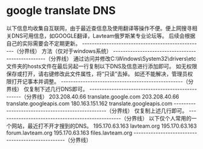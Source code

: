 # google translate DNS
以下信息均收集自互联网，由于最近查信息及使用翻译等操作不便。便上网搜寻相关DNS可用信息，如GOOGLE翻译，Lavteam俄罗斯某专业论坛等。
后续会根据自己的实际需要会不定期更新。
--------------------------------------------------（分界线）
方法（仅对于windows系统）
--------------------------------------------------（分界线）
通过访问并修改C:\Windows\System32\drivers\etc文件夹的hosts文件在最后另起一行复制以下DNS及信息进行添加即可。
如无权限保存或打开，请右键修改此文件属性，将“只读”去掉。
如还不能解决，管理员权限打开记事本并调整。
--------------------------------------------------（分界线）
仅复制下述几行DNS即可。
--------------------------------------------------（分界线）
203.208.40.66 translate.google.com
203.208.40.66 translate.googleapis.com
180.163.151.162 translate.googleapis.com
--------------------------------------------------（分界线）
仅复制上述几行即可。
--------------------------------------------------（分界线）
以下仅个人常用的一个网站，最近打不开才搜到的DNS。
195.170.63.163 lavteam.org
195.170.63.163 forum.lavteam.org
195.170.63.163 files.lavteam.org
--------------------------------------------------（分界线）
